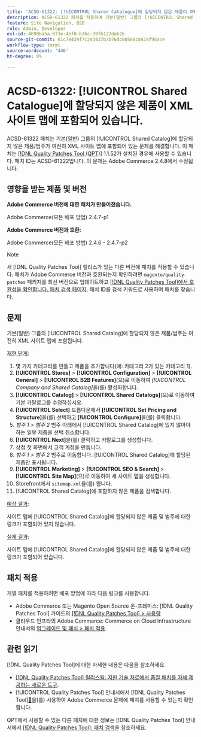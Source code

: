 ```yaml
---
title: 'ACSD-61322: [!UICONTROL Shared Catalogue]에 할당되지 않은 제품이 XML 사이트 맵에 포함되어 있습니다.'
description: ACSD-61322 패치를 적용하여 기본(일반) 그룹의 [!UICONTROL Shared Catalog]에 할당되지 않은 제품/범주가 여전히 XML 사이트 맵에 포함된 Adobe Commerce 문제를 해결합니다.
feature: Site Navigation, B2B
role: Admin, Developer
exl-id: 4698ba5a-673e-4bf0-b36c-39f6122dab26
source-git-commit: 81c78439f7c243437b7b76dc80560c847af95ace
workflow-type: tm+mt
source-wordcount: '446'
ht-degree: 0%

---
```


# ACSD-61322: [!UICONTROL Shared Catalogue]에 할당되지 않은 제품이 XML 사이트 맵에 포함되어 있습니다.

ACSD-61322 패치는 기본(일반) 그룹의 [!UICONTROL Shared Catalog]에 할당되지 않은 제품/범주가 여전히 XML 사이트 맵에 포함되어 있는 문제를 해결합니다. 이 패치는 [[!DNL Quality Patches Tool (QPT)]](https://experienceleague.adobe.com/ko/docs/commerce-knowledge-base/kb/announcements/commerce-announcements/magento-quality-patches-released-new-tool-to-self-serve-quality-patches) 1.1.52가 설치된 경우에 사용할 수 있습니다. 패치 ID는 ACSD-61322입니다. 이 문제는 Adobe Commerce 2.4.8에서 수정됩니다.

## 영향을 받는 제품 및 버전

**Adobe Commerce 버전에 대한 패치가 만들어졌습니다.**

Adobe Commerce(모든 배포 방법) 2.4.7-p1

**Adobe Commerce 버전과 호환:**

Adobe Commerce(모든 배포 방법) 2.4.6 - 2.4.7-p2

>[!NOTE]
>
>새 [!DNL Quality Patches Tool] 릴리스가 있는 다른 버전에 패치를 적용할 수 있습니다. 패치가 Adobe Commerce 버전과 호환되는지 확인하려면 `magento/quality-patches` 패키지를 최신 버전으로 업데이트하고 [[!DNL Quality Patches Tool]에서 호환성을 확인합니다. 패치 검색 페이지](https://experienceleague.adobe.com/tools/commerce-quality-patches/index.html?lang=ko). 패치 ID를 검색 키워드로 사용하여 패치를 찾습니다.

## 문제

기본(일반) 그룹의 [!UICONTROL Shared Catalog]에 할당되지 않은 제품/범주는 여전히 XML 사이트 맵에 포함됩니다.

<u>재현 단계</u>:

1. 몇 가지 카테고리를 만들고 제품을 추가합니다(예: 카테고리 2가 있는 카테고리 1).
1. **[!UICONTROL Stores]** > **[!UICONTROL Configuration]** > **[!UICONTROL General]** > **[!UICONTROL B2B Features]**(으)로 이동하여 *[!UICONTROL Company and Shared Catalog]*&#x200B;을(를) 활성화합니다.
1. **[!UICONTROL Catalog]** > **[!UICONTROL Shared Catalogs]**(으)로 이동하여 기본 카탈로그를 수정하십시오.
1. **[!UICONTROL Select]** 드롭다운에서 **[!UICONTROL Set Pricing and Structure]**&#x200B;을(를) 선택하고 **[!UICONTROL Configure]**&#x200B;을(를) 클릭합니다.
1. *범주 1 > 범주 2* 범주 아래에서 [!UICONTROL Shared Catalog]에 있지 않아야 하는 일부 제품을 선택 취소합니다.
1. **[!UICONTROL Next]**&#x200B;을(를) 클릭하고 카탈로그를 생성합니다.
1. 상점 첫 화면에서 고객 계정을 만듭니다.
1. *범주 1 > 범주 2* 범주로 이동합니다. [!UICONTROL Shared Catalog]에 할당된 제품만 표시됩니다.
1. **[!UICONTROL Marketing]** > **[!UICONTROL SEO & Search]** > **[!UICONTROL Site Map]**(으)로 이동하여 새 사이트 맵을 생성합니다.
1. Storefront에서 `sitemap.xml`을(를) 엽니다.
1. [!UICONTROL Shared Catalog]에 포함하지 않은 제품을 검색합니다.

<u>예상 결과</u>:

사이트 맵에 [!UICONTROL Shared Catalog]에 할당되지 않은 제품 및 범주에 대한 링크가 포함되어 있지 않습니다.

<u>실제 결과</u>:

사이트 맵에 [!UICONTROL Shared Catalog]에 할당되지 않은 제품 및 범주에 대한 링크가 포함되어 있습니다.

## 패치 적용

개별 패치를 적용하려면 배포 방법에 따라 다음 링크를 사용합니다.

* Adobe Commerce 또는 Magento Open Source 온-프레미스: [!DNL Quality Patches Tool] 가이드의 [[!DNL Quality Patches Tool] > 사용량](/help/tools/quality-patches-tool/usage.md)
* 클라우드 인프라의 Adobe Commerce: Commerce on Cloud Infrastructure 안내서의 [업그레이드 및 패치 > 패치 적용](https://experienceleague.adobe.com/docs/commerce-cloud-service/user-guide/develop/upgrade/apply-patches.html?lang=ko).

## 관련 읽기

[!DNL Quality Patches Tool]에 대한 자세한 내용은 다음을 참조하세요.

* [[!DNL Quality Patches Tool] 릴리스됨: 지원 기술 자료에서 품질 패치를 자체 제공하는 새로운 도구](https://experienceleague.adobe.com/ko/docs/commerce-knowledge-base/kb/announcements/commerce-announcements/magento-quality-patches-released-new-tool-to-self-serve-quality-patches).
* [!UICONTROL Quality Patches Tool] 안내서에서  [!DNL Quality Patches Tool][&#128279;](/help/tools/quality-patches-tool/patches-available-in-qpt/check-patch-for-magento-issue-with-magento-quality-patches.md)을(를) 사용하여 Adobe Commerce 문제에 패치를 사용할 수 있는지 확인합니다.


QPT에서 사용할 수 있는 다른 패치에 대한 정보는 [!DNL Quality Patches Tool] 안내서에서 [[!DNL Quality Patches Tool]: 패치 검색](https://experienceleague.adobe.com/tools/commerce-quality-patches/index.html?lang=ko)을 참조하세요.
